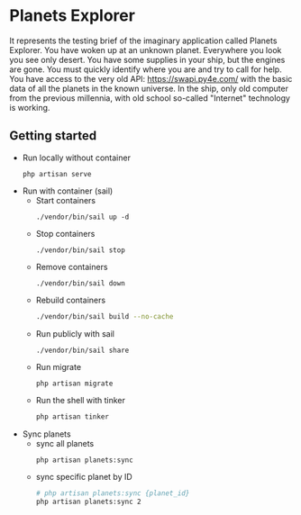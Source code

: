 # Planets Explorer
It represents the testing brief of the imaginary application called Planets Explorer. You have woken up at an unknown planet. Everywhere you look you see only desert. You have some supplies in your ship, but the engines are gone. You must quickly identify where you are and try to call for help. You have access to the very old API: https://swapi.py4e.com/ with the basic data of all the planets in the known universe. In the ship, only old computer from the previous millennia, with old school so-called "Internet" technology is working. 

## Getting started

- Run locally without container
    ```
    php artisan serve
    ```
- Run with container (sail)
    - Start containers
        ```
        ./vendor/bin/sail up -d
        ```
    - Stop containers
        ```
        ./vendor/bin/sail stop
        ```
    - Remove containers
        ```
        ./vendor/bin/sail down
        ```
    - Rebuild containers
        ```sh
        ./vendor/bin/sail build --no-cache
        ```
    - Run publicly with sail
        ```
        ./vendor/bin/sail share
        ```
    - Run migrate
        ```
        php artisan migrate
        ```
    - Run the shell with tinker
        ```sh
        php artisan tinker
        ```
- Sync planets
    - sync all planets
        ```sh
        php artisan planets:sync
        ```
    - sync specific planet by ID
        ```sh
        # php artisan planets:sync {planet_id}
        php artisan planets:sync 2
        ```
